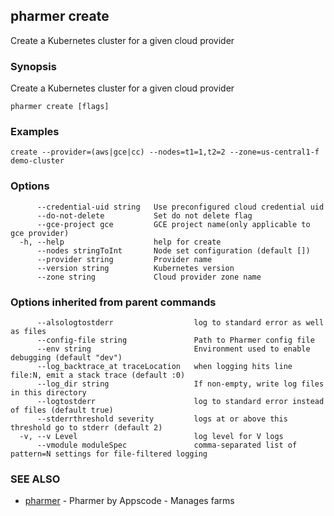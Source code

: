 ## pharmer create

Create a Kubernetes cluster for a given cloud provider

### Synopsis


Create a Kubernetes cluster for a given cloud provider

```
pharmer create [flags]
```

### Examples

```
create --provider=(aws|gce|cc) --nodes=t1=1,t2=2 --zone=us-central1-f demo-cluster
```

### Options

```
      --credential-uid string   Use preconfigured cloud credential uid
      --do-not-delete           Set do not delete flag
      --gce-project gce         GCE project name(only applicable to gce provider)
  -h, --help                    help for create
      --nodes stringToInt       Node set configuration (default [])
      --provider string         Provider name
      --version string          Kubernetes version
      --zone string             Cloud provider zone name
```

### Options inherited from parent commands

```
      --alsologtostderr                  log to standard error as well as files
      --config-file string               Path to Pharmer config file
      --env string                       Environment used to enable debugging (default "dev")
      --log_backtrace_at traceLocation   when logging hits line file:N, emit a stack trace (default :0)
      --log_dir string                   If non-empty, write log files in this directory
      --logtostderr                      log to standard error instead of files (default true)
      --stderrthreshold severity         logs at or above this threshold go to stderr (default 2)
  -v, --v Level                          log level for V logs
      --vmodule moduleSpec               comma-separated list of pattern=N settings for file-filtered logging
```

### SEE ALSO
* [pharmer](pharmer.md)	 - Pharmer by Appscode - Manages farms

